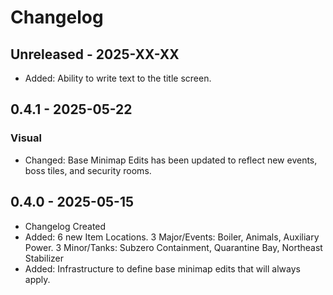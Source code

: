 # Changelog

## Unreleased - 2025-XX-XX
- Added: Ability to write text to the title screen.

## 0.4.1 - 2025-05-22

### Visual
- Changed: Base Minimap Edits has been updated to reflect new events, boss tiles, and security rooms.

## 0.4.0 - 2025-05-15
- Changelog Created
- Added: 6 new Item Locations. 3 Major/Events: Boiler, Animals, Auxiliary Power. 3 Minor/Tanks: Subzero Containment, Quarantine Bay, Northeast Stabilizer
- Added: Infrastructure to define base minimap edits that will always apply.
